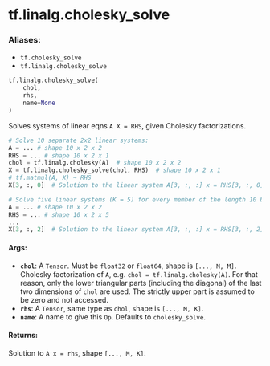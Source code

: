 <div itemscope itemtype="http://developers.google.com/ReferenceObject">
<meta itemprop="name" content="tf.linalg.cholesky_solve" />
<meta itemprop="path" content="Stable" />
</div>

# tf.linalg.cholesky_solve

### Aliases:

* `tf.cholesky_solve`
* `tf.linalg.cholesky_solve`

``` python
tf.linalg.cholesky_solve(
    chol,
    rhs,
    name=None
)
```

Solves systems of linear eqns `A X = RHS`, given Cholesky factorizations.

```python
# Solve 10 separate 2x2 linear systems:
A = ... # shape 10 x 2 x 2
RHS = ... # shape 10 x 2 x 1
chol = tf.linalg.cholesky(A)  # shape 10 x 2 x 2
X = tf.linalg.cholesky_solve(chol, RHS)  # shape 10 x 2 x 1
# tf.matmul(A, X) ~ RHS
X[3, :, 0]  # Solution to the linear system A[3, :, :] x = RHS[3, :, 0]

# Solve five linear systems (K = 5) for every member of the length 10 batch.
A = ... # shape 10 x 2 x 2
RHS = ... # shape 10 x 2 x 5
...
X[3, :, 2]  # Solution to the linear system A[3, :, :] x = RHS[3, :, 2]
```

#### Args:

* <b>`chol`</b>:  A `Tensor`.  Must be `float32` or `float64`, shape is `[..., M, M]`.
    Cholesky factorization of `A`, e.g. `chol = tf.linalg.cholesky(A)`.
    For that reason, only the lower triangular parts (including the diagonal)
    of the last two dimensions of `chol` are used.  The strictly upper part is
    assumed to be zero and not accessed.
* <b>`rhs`</b>:  A `Tensor`, same type as `chol`, shape is `[..., M, K]`.
* <b>`name`</b>:  A name to give this `Op`.  Defaults to `cholesky_solve`.


#### Returns:

Solution to `A x = rhs`, shape `[..., M, K]`.